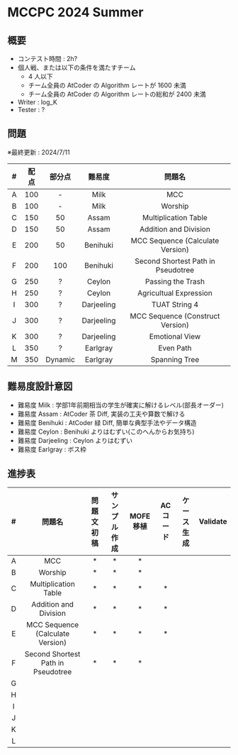 # MCCPC 2024 Summer

## 概要

- コンテスト時間 : 2h?
- 個人戦、または以下の条件を満たすチーム
    - $4$ 人以下
    - チーム全員の AtCoder の Algorithm レートが $1600$ 未満
    - チーム全員の AtCoder の Algorithm レートの総和が $2400$ 未満
- Writer : log_K
- Tester : ?

## 問題

※最終更新 : 2024/7/11

|#|配点|部分点|難易度|問題名|
|:-:|:--:|:--:|:--:|:--:|
|A|100|-|Milk|MCC|
|B|100|-|Milk|Worship|
|C|150|50|Assam|Multiplication Table|
|D|150|50|Assam|Addition and Division|
|E|200|50|Benihuki|MCC Sequence (Calculate Version)|
|F|200|100|Benihuki|Second Shortest Path in Pseudotree|
|G|250|?|Ceylon|Passing the Trash|
|H|250|?|Ceylon|Agricultual Expression|
|I|300|?|Darjeeling|TUAT String 4|
|J|300|?|Darjeeling|MCC Sequence (Construct Version)|
|K|300|?|Darjeeling|Emotional View|
|L|350|?|Earlgray|Even Path|
|M|350|Dynamic|Earlgray|Spanning Tree|

## 難易度設計意図

- 難易度 Milk : 学部1年前期相当の学生が確実に解けるレベル(部長オーダー)
- 難易度 Assam : AtCoder 茶 Diff, 実装の工夫や算数で解ける
- 難易度 Benihuki : AtCoder 緑 Diff, 簡単な典型手法やデータ構造
- 難易度 Ceylon : Benihuki よりはむずい(このへんからお気持ち)
- 難易度 Darjeeling : Ceylon よりはむずい
- 難易度 Earlgray : ボス枠

## 進捗表

|#|問題名|問題文初稿|サンプル作成|MOFE移植|ACコード|ケース生成|Validate|
|:--:|:--:|:--:|:--:|:--:|:--:|:--:|:--:|
|A|MCC|*|*|*||||
|B|Worship|*|*|*||||
|C|Multiplication Table|*|*|*|*|||
|D|Addition and Division|*|*|*|*|||
|E|MCC Sequence (Calculate Version)|*|*|*|*|||
|F|Second Shortest Path in Pseudotree|*|*|*||||
|G||||||||
|H||||||||
|I||||||||
|J||||||||
|K||||||||
|L||||||||
